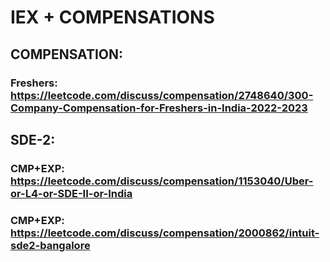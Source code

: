 # IEX + COMPENSATIONS
## COMPENSATION:
### Freshers: https://leetcode.com/discuss/compensation/2748640/300-Company-Compensation-for-Freshers-in-India-2022-2023
## SDE-2: 
### CMP+EXP: https://leetcode.com/discuss/compensation/1153040/Uber-or-L4-or-SDE-II-or-India
### CMP+EXP: https://leetcode.com/discuss/compensation/2000862/intuit-sde2-bangalore
